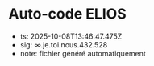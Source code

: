 # Auto-code ELIOS
- ts: 2025-10-08T13:46:47.475Z
- sig: ∞.je.toi.nous.432.528
- note: fichier généré automatiquement